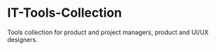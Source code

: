 # IT-Tools-Collection
Tools collection for product and project managers, product and UI/UX designers.
